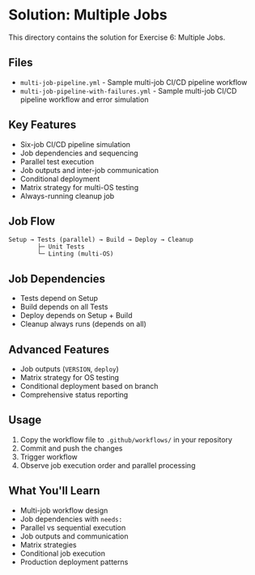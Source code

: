 # Solution: Multiple Jobs

This directory contains the solution for Exercise 6: Multiple Jobs.

## Files
- `multi-job-pipeline.yml` - Sample multi-job CI/CD pipeline workflow
- `multi-job-pipeline-with-failures.yml` - Sample multi-job CI/CD pipeline workflow and error simulation

## Key Features
- Six-job CI/CD pipeline simulation
- Job dependencies and sequencing
- Parallel test execution
- Job outputs and inter-job communication
- Conditional deployment
- Matrix strategy for multi-OS testing
- Always-running cleanup job

## Job Flow
```
Setup → Tests (parallel) → Build → Deploy → Cleanup
        ├─ Unit Tests
        └─ Linting (multi-OS)
```

## Job Dependencies
- Tests depend on Setup
- Build depends on all Tests
- Deploy depends on Setup + Build
- Cleanup always runs (depends on all)

## Advanced Features
- Job outputs (`VERSION`, `deploy`)
- Matrix strategy for OS testing
- Conditional deployment based on branch
- Comprehensive status reporting

## Usage
1. Copy the workflow file to `.github/workflows/` in your repository
2. Commit and push the changes
3. Trigger workflow
4. Observe job execution order and parallel processing

## What You'll Learn
- Multi-job workflow design
- Job dependencies with `needs:`
- Parallel vs sequential execution
- Job outputs and communication
- Matrix strategies
- Conditional job execution
- Production deployment patterns
